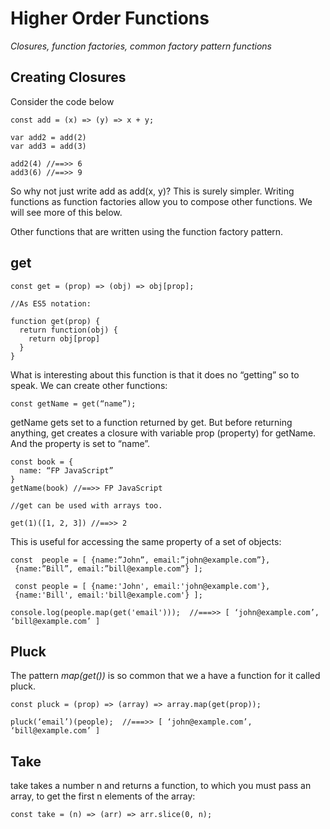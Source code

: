Higher Order Functions
=======

*Closures, function factories, common factory pattern functions*

Creating Closures
------

Consider the code below
```
const add = (x) => (y) => x + y;

var add2 = add(2)
var add3 = add(3)

add2(4) //==>> 6
add3(6) //==>> 9
```

So why not just write add as add(x, y)? This is surely simpler. Writing functions as function factories allow you to compose other functions. We will see more of this below. 

Other functions that are written using the function factory pattern.

get
---
```
const get = (prop) => (obj) => obj[prop];

//As ES5 notation: 

function get(prop) {
  return function(obj) {
    return obj[prop]
  }
}
```

What is interesting about this function is that it does no “getting” so to speak. We can create other functions: 

```
const getName = get(“name”);
```

getName gets set to a function returned by get. But before returning anything, get creates a closure with variable prop (property) for getName. And the property is set to “name”.

```
const book = {
  name: “FP JavaScript”
}
getName(book) //==>> FP JavaScript

//get can be used with arrays too.

get(1)([1, 2, 3]) //==>> 2
```

This is useful for accessing the same property of a set of objects:

```
const  people = [ {name:”John”, email:”john@example.com”},
 {name:”Bill”, email:”bill@example.com”} ];

 const people = [ {name:'John', email:'john@example.com'},
 {name:'Bill', email:'bill@example.com'} ];

console.log(people.map(get('email')));  //===>> [ ‘john@example.com’, ‘bill@example.com’ ]
```

Pluck
----

The pattern *map(get())* is so common that we a have a function for it called pluck.
```
const pluck = (prop) => (array) => array.map(get(prop));

pluck(‘email’)(people);  //===>> [ ‘john@example.com’, ‘bill@example.com’ ]
```

Take
-----

take takes a number n and returns a function, to which you must pass an array, to get the first n elements of the array:
```
const take = (n) => (arr) => arr.slice(0, n);
```

